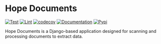 # Hope Documents

[![Test](https://github.com/unicef/hope-documents/actions/workflows/test.yml/badge.svg)](https://github.com/unicef/hope-documents/actions/workflows/test.yml)
[![Lint](https://github.com/unicef/hope-documents/actions/workflows/lint.yml/badge.svg)](https://github.com/unicef/hope-documents/actions/workflows/lint.yml)
[![codecov](https://codecov.io/github/unicef/hope-documents/branch/develop/graph/badge.svg?token=3ZmxTFfYra)](https://codecov.io/github/unicef/hope-documents)
[![Documentation](https://github.com/unicef/hope-documents/actions/workflows/docs.yml/badge.svg)](https://unicef.github.io/hope-documents/)
[![Pypi](https://badge.fury.io/py/hope-documents.svg)](https://badge.fury.io/py/hope-documents)


Hope Documents is a Django-based application designed for scanning and processing documents to extract data.
